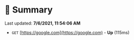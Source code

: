 # 📖 Summary
Last updated: **7/6/2021, 11:54:06 AM**

- `GET` [https://google.com](https://google.com) - **Up** (115ms)
